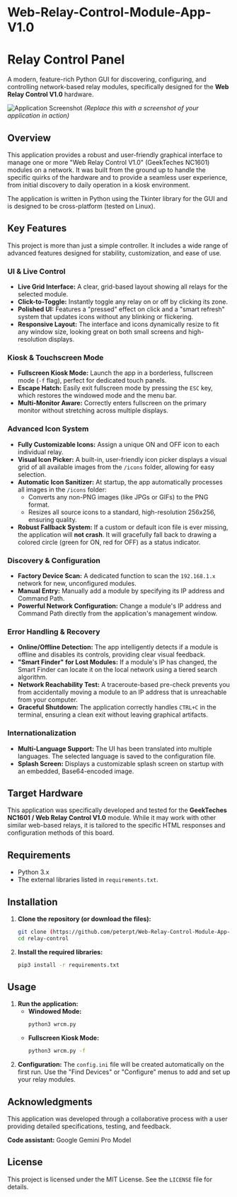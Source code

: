 # Web-Relay-Control-Module-App-V1.0

# Relay Control Panel

A modern, feature-rich Python GUI for discovering, configuring, and controlling network-based relay modules, specifically designed for the **Web Relay Control V1.0** hardware.

![Application Screenshot](https://i.imgur.com/r6tM5m7.png)
*(Replace this with a screenshot of your application in action)*

## Overview

This application provides a robust and user-friendly graphical interface to manage one or more "Web Relay Control V1.0" (GeekTeches NC1601) modules on a network. It was built from the ground up to handle the specific quirks of the hardware and to provide a seamless user experience, from initial discovery to daily operation in a kiosk environment.

The application is written in Python using the Tkinter library for the GUI and is designed to be cross-platform (tested on Linux).

## Key Features

This project is more than just a simple controller. It includes a wide range of advanced features designed for stability, customization, and ease of use.

### UI & Live Control
*   **Live Grid Interface:** A clear, grid-based layout showing all relays for the selected module.
*   **Click-to-Toggle:** Instantly toggle any relay on or off by clicking its zone.
*   **Polished UI:** Features a "pressed" effect on click and a "smart refresh" system that updates icons without any blinking or flickering.
*   **Responsive Layout:** The interface and icons dynamically resize to fit any window size, looking great on both small screens and high-resolution displays.

### Kiosk & Touchscreen Mode
*   **Fullscreen Kiosk Mode:** Launch the app in a borderless, fullscreen mode (`-f` flag), perfect for dedicated touch panels.
*   **Escape Hatch:** Easily exit fullscreen mode by pressing the `ESC` key, which restores the windowed mode and the menu bar.
*   **Multi-Monitor Aware:** Correctly enters fullscreen on the primary monitor without stretching across multiple displays.

### Advanced Icon System
*   **Fully Customizable Icons:** Assign a unique ON and OFF icon to each individual relay.
*   **Visual Icon Picker:** A built-in, user-friendly icon picker displays a visual grid of all available images from the `/icons` folder, allowing for easy selection.
*   **Automatic Icon Sanitizer:** At startup, the app automatically processes all images in the `/icons` folder:
    *   Converts any non-PNG images (like JPGs or GIFs) to the PNG format.
    *   Resizes all source icons to a standard, high-resolution 256x256, ensuring quality.
*   **Robust Fallback System:** If a custom or default icon file is ever missing, the application will **not crash**. It will gracefully fall back to drawing a colored circle (green for ON, red for OFF) as a status indicator.

### Discovery & Configuration
*   **Factory Device Scan:** A dedicated function to scan the `192.168.1.x` network for new, unconfigured modules.
*   **Manual Entry:** Manually add a module by specifying its IP address and Command Path.
*   **Powerful Network Configuration:** Change a module's IP address and Command Path directly from the application's management window.

### Error Handling & Recovery
*   **Online/Offline Detection:** The app intelligently detects if a module is offline and disables its controls, providing clear visual feedback.
*   **"Smart Finder" for Lost Modules:** If a module's IP has changed, the Smart Finder can locate it on the local network using a tiered search algorithm.
*   **Network Reachability Test:** A traceroute-based pre-check prevents you from accidentally moving a module to an IP address that is unreachable from your computer.
*   **Graceful Shutdown:** The application correctly handles `CTRL+C` in the terminal, ensuring a clean exit without leaving graphical artifacts.

### Internationalization
*   **Multi-Language Support:** The UI has been translated into multiple languages. The selected language is saved to the configuration file.
*   **Splash Screen:** Displays a customizable splash screen on startup with an embedded, Base64-encoded image.

## Target Hardware

This application was specifically developed and tested for the **GeekTeches NC1601 / Web Relay Control V1.0** module. While it may work with other similar web-based relays, it is tailored to the specific HTML responses and configuration methods of this board.

## Requirements

*   Python 3.x
*   The external libraries listed in `requirements.txt`.

## Installation

1.  **Clone the repository (or download the files):**
    ```bash
    git clone (https://github.com/peterpt/Web-Relay-Control-Module-App-V1.0)
    cd relay-control
    ```

2.  **Install the required libraries:**
    ```bash
    pip3 install -r requirements.txt
    ```

## Usage

1.  **Run the application:**
    *   **Windowed Mode:**
        ```bash
        python3 wrcm.py
        ```
    *   **Fullscreen Kiosk Mode:**
        ```bash
        python3 wrcm.py -f
        ```
2.  **Configuration:** The `config.ini` file will be created automatically on the first run. Use the "Find Devices" or "Configure" menus to add and set up your relay modules.

## Acknowledgments

This application was developed through a collaborative process with a user providing detailed specifications, testing, and feedback.

**Code assistant:** Google Gemini Pro Model

## License

This project is licensed under the MIT License. See the `LICENSE` file for details.

